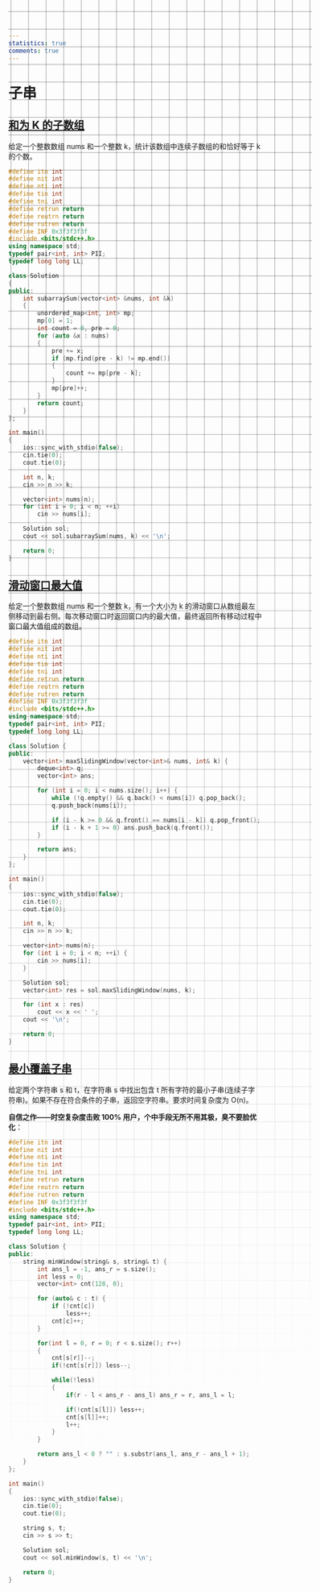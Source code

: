 ```yaml
---
statistics: true
comments: true
---
```


<style>
body {
  position: relative; /* 确保 body 元素的 position 属性为非静态值 */
}

body::before {
  --size: 35px; /* 调整网格单元大小 */
  --line: color-mix(in hsl, canvasText, transparent 60%); /* 调整线条透明度 */
  content: '';
  height: 100vh;
  width: 100%;
  position: absolute; /* 修改为 absolute 以使其随页面滚动 */
  background: linear-gradient(
        90deg,
        var(--line) 1px,
        transparent 1px var(--size)
      )
      50% 50% / var(--size) var(--size),
    linear-gradient(var(--line) 1px, transparent 1px var(--size)) 50% 50% /
      var(--size) var(--size);
  -webkit-mask: linear-gradient(-20deg, transparent 30%, white 80%);
          mask: linear-gradient(-20deg, transparent 30%, white 80%);
  top: 0;
  transform-style: flat;
  pointer-events: none;
  z-index: -1;
}

@media (max-width: 768px) {
  body::before {
    display: none; /* 在手机端隐藏网格效果 */
  }
}
</style>

# 子串

## [和为 K 的子数组](https://leetcode.cn/problems/subarray-sum-equals-k/description/?envType=study-plan-v2&envId=top-100-liked)

给定一个整数数组 nums 和一个整数 k，统计该数组中连续子数组的和恰好等于 k 的个数。

```C++
#define itn int
#define nit int
#define nti int
#define tin int
#define tni int
#define retrun return
#define reutrn return
#define rutren return
#define INF 0x3f3f3f3f
#include <bits/stdc++.h>
using namespace std;
typedef pair<int, int> PII;
typedef long long LL;

class Solution
{
public:
    int subarraySum(vector<int> &nums, int &k)
    {
        unordered_map<int, int> mp;
        mp[0] = 1;
        int count = 0, pre = 0;
        for (auto &x : nums)
        {
            pre += x;
            if (mp.find(pre - k) != mp.end())
            {
                count += mp[pre - k];
            }
            mp[pre]++;
        }
        return count;
    }
};

int main()
{
    ios::sync_with_stdio(false);
    cin.tie(0);
    cout.tie(0);

    int n, k;
    cin >> n >> k;

    vector<int> nums(n);
    for (int i = 0; i < n; ++i)
        cin >> nums[i];

    Solution sol;
    cout << sol.subarraySum(nums, k) << '\n';

    return 0;
}
```

## [滑动窗口最大值](https://leetcode.cn/problems/sliding-window-maximum/description/?envType=study-plan-v2&envId=top-100-liked)

给定一个整数数组 nums 和一个整数 k，有一个大小为 k 的滑动窗口从数组最左侧移动到最右侧。每次移动窗口时返回窗口内的最大值，最终返回所有移动过程中窗口最大值组成的数组。

```C++
#define itn int
#define nit int
#define nti int
#define tin int
#define tni int
#define retrun return
#define reutrn return
#define rutren return
#define INF 0x3f3f3f3f
#include <bits/stdc++.h>
using namespace std;
typedef pair<int, int> PII;
typedef long long LL;

class Solution {
public:
    vector<int> maxSlidingWindow(vector<int>& nums, int& k) {
        deque<int> q;
        vector<int> ans;

        for (int i = 0; i < nums.size(); i++) {
            while (!q.empty() && q.back() < nums[i]) q.pop_back();
            q.push_back(nums[i]);

            if (i - k >= 0 && q.front() == nums[i - k]) q.pop_front();
            if (i - k + 1 >= 0) ans.push_back(q.front());
        }

        return ans;
    }
};

int main()
{
    ios::sync_with_stdio(false);
    cin.tie(0);
    cout.tie(0);

    int n, k;
    cin >> n >> k;

    vector<int> nums(n);
    for (int i = 0; i < n; ++i) {
        cin >> nums[i];
    }

    Solution sol;
    vector<int> res = sol.maxSlidingWindow(nums, k);

    for (int x : res)
        cout << x << ' ';
    cout << '\n';

    return 0;
}
```

## [最小覆盖子串](https://leetcode.cn/problems/minimum-window-substring/description/?envType=study-plan-v2&envId=top-100-liked)

给定两个字符串 s 和 t，在字符串 s 中找出包含 t 所有字符的最小子串(连续子字符串)。如果不存在符合条件的子串，返回空字符串。要求时间复杂度为 O(n)。

**自信之作——时空复杂度击败 100% 用户，个中手段无所不用其极，臭不要脸优化**：

```C++
#define itn int
#define nit int
#define nti int
#define tin int
#define tni int
#define retrun return
#define reutrn return
#define rutren return
#define INF 0x3f3f3f3f
#include <bits/stdc++.h>
using namespace std;
typedef pair<int, int> PII;
typedef long long LL;

class Solution {
public:
    string minWindow(string& s, string& t) {
        int ans_l = -1, ans_r = s.size();
        int less = 0;
        vector<int> cnt(128, 0);

        for (auto& c : t) {
            if (!cnt[c])
                less++;
            cnt[c]++;
        }

        for(int l = 0, r = 0; r < s.size(); r++)
        {
            cnt[s[r]]--;
            if(!cnt[s[r]]) less--;

            while(!less)
            {
                if(r - l < ans_r - ans_l) ans_r = r, ans_l = l;

                if(!cnt[s[l]]) less++;
                cnt[s[l]]++;
                l++;
            }
        }

        return ans_l < 0 ? "" : s.substr(ans_l, ans_r - ans_l + 1);
    }
};

int main()
{
    ios::sync_with_stdio(false);
    cin.tie(0);
    cout.tie(0);

    string s, t;
    cin >> s >> t;

    Solution sol;
    cout << sol.minWindow(s, t) << '\n';

    return 0;
}
```
